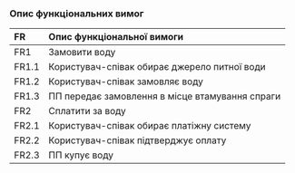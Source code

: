 ### Опис функціональних вимог

|FR|Опис функціональної вимоги|
|:-|:-|
|FR1|Замовити воду|
|FR1.1|Користувач-співак обирає джерело питної води|
|FR1.2|Користувач-співак замовляє воду|
|FR1.3|ПП передає замовлення в місце втамування спраги|
|FR2|Сплатити за воду|
|FR2.1|Користувач-співак обирає платіжну систему|
|FR2.2|Користувач-співак підтверджує оплату|
|FR2.3|ПП купує воду|
